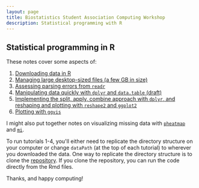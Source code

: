 ```yaml
---
layout: page
title: Biostatistics Student Association Computing Workshop
description: Statistical programming with R
---
```


## Statistical programming in R

These notes cover some aspects of:

1. [Downloading data in R](0.downloading_data.html)
2. [Managing large desktop-sized files (a few GB in size)](1.managing_large_files.html)
3. [Assessing parsing errors from `readr`](2.assessing_parsing_errors.html)
4. [Manipulating data quickly with `dplyr` and `data.table` (draft)](3.dplyr_data.table.html)
5. [Implementing the split, apply, combine approach with `dplyr`, and reshaping and plotting with `reshape2` and `ggplot2`](4.split_apply_combine_plot.html)
6. [Plotting with `ggvis`](5.ggvis.html)

I might also put together notes on visualizing missing data with [`pheatmap`](https://cran.r-project.org/web/packages/pheatmap/index.html) and [`mi`](https://cran.r-project.org/web/packages/mi/index.html).

To run tutorials 1-4, you'll either need to replicate the directory structure on your computer or change `dataPath` (at the top of each tutorial)  to wherever you downloaded the data. One way to replicate the directory structure is to clone the [repository](https://github.com/bdsegal/BSA-computing-workshop). If you clone the repository, you can run the code directly from the Rmd files.

Thanks, and happy computing!
